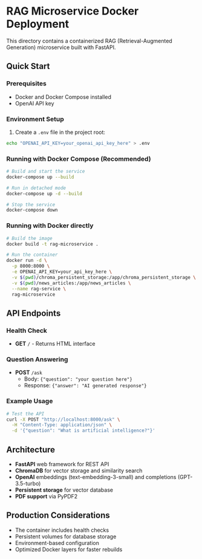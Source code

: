 # RAG Microservice Docker Deployment

This directory contains a containerized RAG (Retrieval-Augmented Generation) microservice built with FastAPI.

## Quick Start

### Prerequisites
- Docker and Docker Compose installed
- OpenAI API key

### Environment Setup

1. Create a `.env` file in the project root:
```bash
echo "OPENAI_API_KEY=your_openai_api_key_here" > .env
```

### Running with Docker Compose (Recommended)

```bash
# Build and start the service
docker-compose up --build

# Run in detached mode
docker-compose up -d --build

# Stop the service
docker-compose down
```

### Running with Docker directly

```bash
# Build the image
docker build -t rag-microservice .

# Run the container
docker run -d \
  -p 8000:8000 \
  -e OPENAI_API_KEY=your_api_key_here \
  -v $(pwd)/chroma_persistent_storage:/app/chroma_persistent_storage \
  -v $(pwd)/news_articles:/app/news_articles \
  --name rag-service \
  rag-microservice
```

## API Endpoints

### Health Check
- **GET** `/` - Returns HTML interface

### Question Answering
- **POST** `/ask`
  - Body: `{"question": "your question here"}`
  - Response: `{"answer": "AI generated response"}`

### Example Usage

```bash
# Test the API
curl -X POST "http://localhost:8000/ask" \
  -H "Content-Type: application/json" \
  -d '{"question": "What is artificial intelligence?"}'
```

## Architecture

- **FastAPI** web framework for REST API
- **ChromaDB** for vector storage and similarity search
- **OpenAI** embeddings (text-embedding-3-small) and completions (GPT-3.5-turbo)
- **Persistent storage** for vector database
- **PDF support** via PyPDF2

## Production Considerations

- The container includes health checks
- Persistent volumes for database storage
- Environment-based configuration
- Optimized Docker layers for faster rebuilds